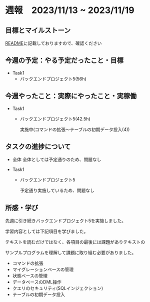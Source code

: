# 週報　2023/11/13 ~ 2023/11/19

## 目標とマイルストーン
[README](https://github.com/Aki158/weekly-report/blob/main/README.md)に記載しておりますので、確認ください

## 今週の予定：やる予定だったこと・目標
- Task1
    - バックエンドプロジェクト5(56h)

## 今週やったこと：実際にやったこと・実稼働
- Task1
    - バックエンドプロジェクト5(42.5h)

        実施中(コマンドの拡張〜テーブルの初期データ投入(4))

## タスクの進捗について
- 全体
    全体としては予定通りのため、問題なし

- Task1
    - バックエンドプロジェクト5

        予定通り実施しているため、問題なし

## 所感・学び
先週に引き続きバックエンドプロジェクト5を実施しました。

学習内容としては下記項目を学びました。

テキストを読むだけではなく、各項目の最後には課題がありテキストの

サンプルプログラムを理解して課題に取り組む必要がありました。

- コマンドの拡張
- マイグレーションベースの管理
- 状態ベースの管理
- データベースのDML操作
- クエリのセキュリティ(SQLインジェクション)
- テーブルの初期データ投入
